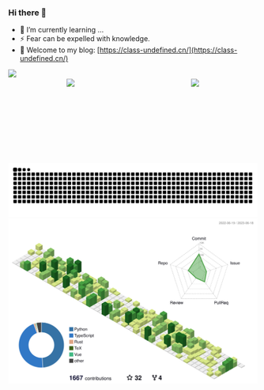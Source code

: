 ### Hi there 👋
- 🌱 I’m currently learning ...
- ⚡ Fear can be expelled with knowledge.
- 📖 Welcome to my blog: [https://class-undefined.cn/](https://class-undefined.cn/)

<div>
  <a href="https://leetcode.cn/u/class-undefined/" target="_blank">
    <img height="170px" src="https://leetcode.card.workers.dev/?username=class-undefined&theme=auto&site=cn" />
  </a>
</div>
<div style="display:flex;justify-content:space-around;">
  <img height="170px" src="https://github-readme-stats-git-masterrstaa-rickstaa.vercel.app/api?username=class-undefined&theme=buefy&show_icons=true" />
  <img height="170px" src="https://github-readme-stats-git-masterrstaa-rickstaa.vercel.app/api/top-langs/?username=class-undefined&layout=compact&langs_count=8&hide=html,css,scss" />
</div>





<div align="center"><img src="https://raw.githubusercontent.com/class-undefined/class-undefined/output/github-contribution-grid-snake.svg" ></div>
<div align="center"><img src="https://raw.githubusercontent.com/class-undefined/class-undefined/master/profile-3d-contrib/profile-green-animate.svg"></div>
<!--
**wild-sky/wild-sky** is a ✨ _special_ ✨ repository because its `README.md` (this file) appears on your GitHub profile.

Here are some ideas to get you started:

- 🔭 I’m currently working on ...
- 🌱 I’m currently learning ...
- 👯 I’m looking to collaborate on ...
- 🤔 I’m looking for help with ...
- 💬 Ask me about ...
- 📫 How to reach me: ...
- 😄 Pronouns: ...
- ⚡ Fun fact: ...
-->
